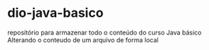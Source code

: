 # dio-java-basico
repositório para armazenar todo o conteúdo do curso Java básico
Alterando o conteudo de um arquivo de forma local